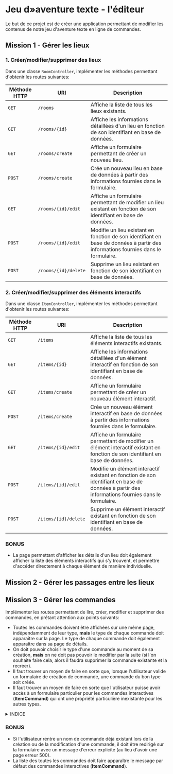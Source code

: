 # Jeu d»aventure texte - l'éditeur

Le but de ce projet est de créer une application permettant de modifier les contenus de notre jeu d'aventure texte en ligne de commandes.

## Mission 1 - Gérer les lieux

### 1. Créer/modifier/supprimer des lieux

Dans une classe `RoomController`, implémenter les méthodes permettant d'obtenir les routes suivantes:

| Méthode HTTP | URI | Description |
|---|---|---|
| `GET` | `/rooms` | Affiche la liste de tous les lieux existants. |
| `GET` | `/rooms/{id}` | Affiche les informations détaillées d'un lieu en fonction de son identifiant en base de données. |
| `GET` | `/rooms/create` | Affiche un formulaire permettant de créer un nouveau lieu. |
| `POST` | `/rooms/create` | Crée un nouveau lieu en base de données à partir des informations fournies dans le formulaire. |
| `GET` | `/rooms/{id}/edit` | Affiche un formulaire permettant de modifier un lieu existant en fonction de son identifiant en base de données. |
| `POST` | `/rooms/{id}/edit` | Modifie un lieu existant en fonction de son identifiant en base de données à partir des informations fournies dans le formulaire. |
| `POST` | `/rooms/{id}/delete` | Supprime un lieu existant en fonction de son identifiant en base de données. |

### 2. Créer/modifier/supprimer des éléments interactifs

Dans une classe `ItemController`, implémenter les méthodes permettant d'obtenir les routes suivantes:

| Méthode HTTP | URI | Description |
|---|---|---|
| `GET` | `/items` | Affiche la liste de tous les éléments interactifs existants. |
| `GET` | `/items/{id}` | Affiche les informations détaillées d'un élément interactif en fonction de son identifiant en base de données. |
| `GET` | `/items/create` | Affiche un formulaire permettant de créer un nouveau élément interactif. |
| `POST` | `/items/create` | Crée un nouveau élément interactif en base de données à partir des informations fournies dans le formulaire. |
| `GET` | `/items/{id}/edit` | Affiche un formulaire permettant de modifier un élément interactif existant en fonction de son identifiant en base de données. |
| `POST` | `/items/{id}/edit` | Modifie un élément interactif existant en fonction de son identifiant en base de données à partir des informations fournies dans le formulaire. |
| `POST` | `/items/{id}/delete` | Supprime un élément interactif existant en fonction de son identifiant en base de données. |

### BONUS

- La page permettant d'afficher les détails d'un lieu doit également afficher la liste des éléments interactifs qui s'y trouvent, et permettre d'accéder directement à chaque élément de manière individuelle.

## Mission 2 - Gérer les passages entre les lieux

<!-- TODO -->

## Mission 3 - Gérer les commandes

Implémenter les routes permettant de lire, créer, modifier et supprimer des commandes, en prêtant attention aux points suivants:

- Toutes les commandes doivent être affichées sur une même page, indépendamment de leur type, **mais** le type de chaque commande doit apparaître sur la page. Le type de chaque commande doit également apparaître dans sa page de détails.
- On doit pouvoir choisir le type d'une commande au moment de sa création, **mais** on ne doit pas pouvoir le modifier par la suite (si l'on souhaite faire cela, alors il faudra supprimer la commande existante et la recréer).
- Il faut trouver un moyen de faire en sorte que, lorsque l'utilisateur valide un formulaire de création de commande, une commande du bon type soit créée.
- Il faut trouver un moyen de faire en sorte que l'utilisateur puisse avoir accès à un formulaire particulier pour les commandes interactives (**ItemCommand**) qui ont une propriété particulière inexistante pour les autres types.

<details>
<summary>INDICE</summary>

[Afficher le nom d'une classe avec Thymeleaf](https://stackoverflow.com/questions/58052326/how-to-get-an-entity-class-name-with-thymeleaf-spring-mvc-in-html-page)
</details>

### BONUS

- Si l'utilisateur rentre un nom de commande déjà existant lors de la création ou de la modification d'une commande, il doit être redirigé sur la formulaire avec un message d'erreur explicite (au lieu d'avoir une page erreur 500).
- La liste des toutes les commandes doit faire apparaître le message par défaut des commandes interactives (**ItemCommand**).
